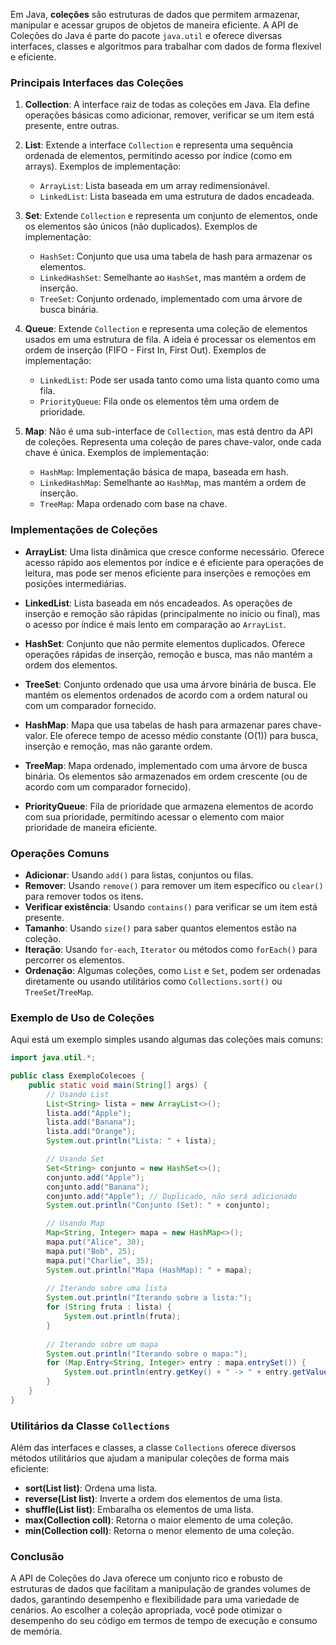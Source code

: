 Em Java, **coleções** são estruturas de dados que permitem armazenar, manipular e acessar grupos de objetos de maneira eficiente. A API de Coleções do Java é parte do pacote `java.util` e oferece diversas interfaces, classes e algoritmos para trabalhar com dados de forma flexível e eficiente.

### Principais Interfaces das Coleções

1. **Collection**: A interface raiz de todas as coleções em Java. Ela define operações básicas como adicionar, remover, verificar se um item está presente, entre outras.

2. **List**: Extende a interface `Collection` e representa uma sequência ordenada de elementos, permitindo acesso por índice (como em arrays). Exemplos de implementação:
   - `ArrayList`: Lista baseada em um array redimensionável.
   - `LinkedList`: Lista baseada em uma estrutura de dados encadeada.
   
3. **Set**: Extende `Collection` e representa um conjunto de elementos, onde os elementos são únicos (não duplicados). Exemplos de implementação:
   - `HashSet`: Conjunto que usa uma tabela de hash para armazenar os elementos.
   - `LinkedHashSet`: Semelhante ao `HashSet`, mas mantém a ordem de inserção.
   - `TreeSet`: Conjunto ordenado, implementado com uma árvore de busca binária.

4. **Queue**: Extende `Collection` e representa uma coleção de elementos usados em uma estrutura de fila. A ideia é processar os elementos em ordem de inserção (FIFO - First In, First Out). Exemplos de implementação:
   - `LinkedList`: Pode ser usada tanto como uma lista quanto como uma fila.
   - `PriorityQueue`: Fila onde os elementos têm uma ordem de prioridade.

5. **Map**: Não é uma sub-interface de `Collection`, mas está dentro da API de coleções. Representa uma coleção de pares chave-valor, onde cada chave é única. Exemplos de implementação:
   - `HashMap`: Implementação básica de mapa, baseada em hash.
   - `LinkedHashMap`: Semelhante ao `HashMap`, mas mantém a ordem de inserção.
   - `TreeMap`: Mapa ordenado com base na chave.

### Implementações de Coleções

- **ArrayList**: Uma lista dinâmica que cresce conforme necessário. Oferece acesso rápido aos elementos por índice e é eficiente para operações de leitura, mas pode ser menos eficiente para inserções e remoções em posições intermediárias.
  
- **LinkedList**: Lista baseada em nós encadeados. As operações de inserção e remoção são rápidas (principalmente no início ou final), mas o acesso por índice é mais lento em comparação ao `ArrayList`.

- **HashSet**: Conjunto que não permite elementos duplicados. Oferece operações rápidas de inserção, remoção e busca, mas não mantém a ordem dos elementos.

- **TreeSet**: Conjunto ordenado que usa uma árvore binária de busca. Ele mantém os elementos ordenados de acordo com a ordem natural ou com um comparador fornecido.

- **HashMap**: Mapa que usa tabelas de hash para armazenar pares chave-valor. Ele oferece tempo de acesso médio constante (O(1)) para busca, inserção e remoção, mas não garante ordem.

- **TreeMap**: Mapa ordenado, implementado com uma árvore de busca binária. Os elementos são armazenados em ordem crescente (ou de acordo com um comparador fornecido).

- **PriorityQueue**: Fila de prioridade que armazena elementos de acordo com sua prioridade, permitindo acessar o elemento com maior prioridade de maneira eficiente.

### Operações Comuns

- **Adicionar**: Usando `add()` para listas, conjuntos ou filas.
- **Remover**: Usando `remove()` para remover um item específico ou `clear()` para remover todos os itens.
- **Verificar existência**: Usando `contains()` para verificar se um item está presente.
- **Tamanho**: Usando `size()` para saber quantos elementos estão na coleção.
- **Iteração**: Usando `for-each`, `Iterator` ou métodos como `forEach()` para percorrer os elementos.
- **Ordenação**: Algumas coleções, como `List` e `Set`, podem ser ordenadas diretamente ou usando utilitários como `Collections.sort()` ou `TreeSet`/`TreeMap`.

### Exemplo de Uso de Coleções

Aqui está um exemplo simples usando algumas das coleções mais comuns:

```java
import java.util.*;

public class ExemploColecoes {
    public static void main(String[] args) {
        // Usando List
        List<String> lista = new ArrayList<>();
        lista.add("Apple");
        lista.add("Banana");
        lista.add("Orange");
        System.out.println("Lista: " + lista);

        // Usando Set
        Set<String> conjunto = new HashSet<>();
        conjunto.add("Apple");
        conjunto.add("Banana");
        conjunto.add("Apple"); // Duplicado, não será adicionado
        System.out.println("Conjunto (Set): " + conjunto);

        // Usando Map
        Map<String, Integer> mapa = new HashMap<>();
        mapa.put("Alice", 30);
        mapa.put("Bob", 25);
        mapa.put("Charlie", 35);
        System.out.println("Mapa (HashMap): " + mapa);
        
        // Iterando sobre uma lista
        System.out.println("Iterando sobre a lista:");
        for (String fruta : lista) {
            System.out.println(fruta);
        }
        
        // Iterando sobre um mapa
        System.out.println("Iterando sobre o mapa:");
        for (Map.Entry<String, Integer> entry : mapa.entrySet()) {
            System.out.println(entry.getKey() + " -> " + entry.getValue());
        }
    }
}
```

### Utilitários da Classe `Collections`

Além das interfaces e classes, a classe `Collections` oferece diversos métodos utilitários que ajudam a manipular coleções de forma mais eficiente:

- **sort(List<T> list)**: Ordena uma lista.
- **reverse(List<T> list)**: Inverte a ordem dos elementos de uma lista.
- **shuffle(List<T> list)**: Embaralha os elementos de uma lista.
- **max(Collection<T> coll)**: Retorna o maior elemento de uma coleção.
- **min(Collection<T> coll)**: Retorna o menor elemento de uma coleção.

### Conclusão

A API de Coleções do Java oferece um conjunto rico e robusto de estruturas de dados que facilitam a manipulação de grandes volumes de dados, garantindo desempenho e flexibilidade para uma variedade de cenários. Ao escolher a coleção apropriada, você pode otimizar o desempenho do seu código em termos de tempo de execução e consumo de memória.